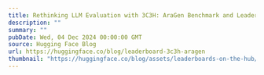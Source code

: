 ```yaml
---
title: Rethinking LLM Evaluation with 3C3H: AraGen Benchmark and Leaderboard
description: ""
summary: ""
pubDate: Wed, 04 Dec 2024 00:00:00 GMT
source: Hugging Face Blog
url: https://huggingface.co/blog/leaderboard-3c3h-aragen
thumbnail: "https://huggingface.co/blog/assets/leaderboards-on-the-hub/thumbnail_3c3h_aragen.png"
---
```


